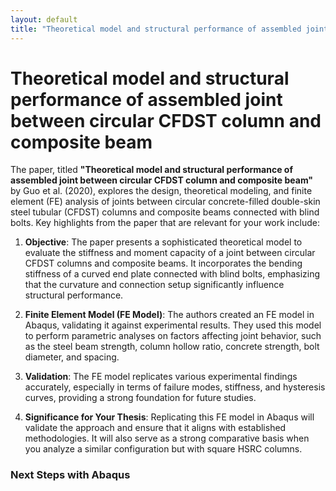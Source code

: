 ```yaml
---
layout: default
title: "Theoretical model and structural performance of assembled joint between circular CFDST column and composite beam"
---
```


# Theoretical model and structural performance of assembled joint between circular CFDST column and composite beam
The paper, titled **"Theoretical model and structural performance of assembled joint between circular CFDST column and composite beam"** by Guo et al. (2020), explores the design, theoretical modeling, and finite element (FE) analysis of joints between circular concrete-filled double-skin steel tubular (CFDST) columns and composite beams connected with blind bolts. Key highlights from the paper that are relevant for your work include:

1. **Objective**: The paper presents a sophisticated theoretical model to evaluate the stiffness and moment capacity of a joint between circular CFDST columns and composite beams. It incorporates the bending stiffness of a curved end plate connected with blind bolts, emphasizing that the curvature and connection setup significantly influence structural performance.

2. **Finite Element Model (FE Model)**: The authors created an FE model in Abaqus, validating it against experimental results. They used this model to perform parametric analyses on factors affecting joint behavior, such as the steel beam strength, column hollow ratio, concrete strength, bolt diameter, and spacing.

3. **Validation**: The FE model replicates various experimental findings accurately, especially in terms of failure modes, stiffness, and hysteresis curves, providing a strong foundation for future studies.

4. **Significance for Your Thesis**: Replicating this FE model in Abaqus will validate the approach and ensure that it aligns with established methodologies. It will also serve as a strong comparative basis when you analyze a similar configuration but with square HSRC columns.

### Next Steps with Abaqus
